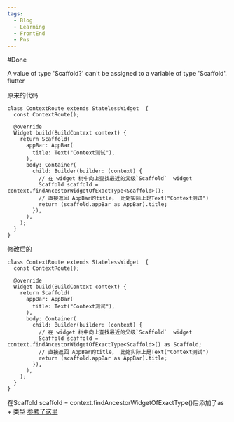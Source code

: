 ```yaml
---
tags:
  - Blog
  - Learning
  - FrontEnd
  - Pns
---
```

#Done 

A value of type 'Scaffold?' can't be assigned to a variable of type 'Scaffold'. flutter

原来的代码
```
class ContextRoute extends StatelessWidget  {
  const ContextRoute();

  @override
  Widget build(BuildContext context) {
    return Scaffold(
      appBar: AppBar(
        title: Text("Context测试"),
      ),
      body: Container(
        child: Builder(builder: (context) {
          // 在 widget 树中向上查找最近的父级`Scaffold`  widget
          Scaffold scaffold = context.findAncestorWidgetOfExactType<Scaffold>();
          // 直接返回 AppBar的title， 此处实际上是Text("Context测试")
          return (scaffold.appBar as AppBar).title;
        }),
      ),
    );
  }
}
```
修改后的
```
class ContextRoute extends StatelessWidget  {
  const ContextRoute();

  @override
  Widget build(BuildContext context) {
    return Scaffold(
      appBar: AppBar(
        title: Text("Context测试"),
      ),
      body: Container(
        child: Builder(builder: (context) {
          // 在 widget 树中向上查找最近的父级`Scaffold`  widget
          Scaffold scaffold = context.findAncestorWidgetOfExactType<Scaffold>() as Scaffold;
          // 直接返回 AppBar的title， 此处实际上是Text("Context测试")
          return (scaffold.appBar as AppBar).title;
        }),
      ),
    );
  }
}
```


在Scaffold scaffold = context.findAncestorWidgetOfExactType<Scaffold>()后添加了as + 类型
[参考了这里](https://stackoverflow.com/questions/68449448/flutter-error-a-value-of-type-object-cant-be-assigned-to-a-variable-of-type)